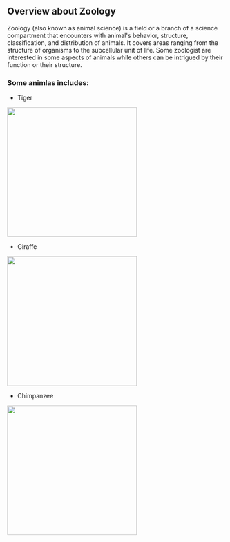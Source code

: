 ## Overview about Zoology

Zoology (also known as animal science) is a field or a branch of a science compartment that encounters with animal's behavior, structure, classification, and distribution of animals. It covers areas ranging from the structure of organisms to the subcellular unit of life. Some zoologist are interested in some aspects of animals while others can be intrigued by their function or their structure.

### Some animlas includes:
* Tiger
<img src="https://detroitzoo.org/wp-content/uploads/2015/08/Tiger.jpg" width="300"/>

* Giraffe
<img src="https://www.denverzoo.org/wp-content/uploads/2018/09/giraffe-encounter-button-1.jpg" width="300"/>

* Chimpanzee
 <img src="https://animals.sandiegozoo.org/sites/default/files/2016-10/animals_hero_chimpanzee.jpg" width="300"/>